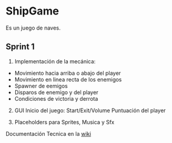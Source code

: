 # ShipGame

Es un juego de naves.

## Sprint 1

1) Implementación de la mecánica:
 - Movimiento hacia arriba o abajo del player
 - Movimiento en linea recta de los enemigos
 - Spawner de eemigos
 - Disparos de enemigo y del player
 - Condiciones de victoria y derrota

2) GUI 
Inicio del juego: Start/Exit/Volume
Puntuación del player

3) Placeholders para Sprites, Musica y Sfx


Documentación Tecnica en la [wiki](wiki)
